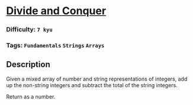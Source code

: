 # [Divide and Conquer](https://www.codewars.com/kata/57eaec5608fed543d6000021)

### Difficulty: `7 kyu`

### Tags: `Fundamentals` `Strings` `Arrays`

## Description

Given a mixed array of number and string representations of integers, add up the non-string integers and subtract the total of the string integers.

Return as a number.